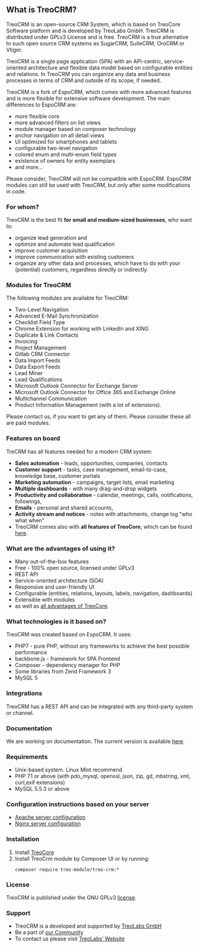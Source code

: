 ## What is TreoCRM?
TreoCRM is an open-source CRM System, which is based on TreoCore Software platform and is developed by TreoLabs GmbH. TreoCRM is distributed under GPLv3 License and is free. TreoCRM is a true alternative to such open source CRM systems as SugarCRM, SuiteCRM, OroCRM or Vtiger.

TreoCRM is a single page application (SPA) with an API-centric, service-oriented architecture and flexible data model based on configurable entities and relations. In TreoCRM you can organize any data and business processes in terms of CRM and outside of its scope, if needed.

TreoCRM is a fork of EspoCRM, which comes with more advanced features and is more flexible for extensive software development. The main differences to EspoCRM are: 
* more flexible core 
* more advanced filters on list views
* module manager based on composer technology
* anchor navigation on all detail views
* UI optimized for smartphones and tablets
* configurable two-level navigation
* colored enum and multi-enum field types
* existence of owners for entity exemplars
* and more...

Please consider, TreoCRM will not be compatible with EspoCRM. EspoCRM modules can still be used with TreoCRM, but only after some modifications in code.

### For whom?
TreoCRM is the best fit **for small and medium-sized businesses**, who want to:
* organize lead generation and 
* optimize and automate lead qualification
* improve customer acquisition
* improve communication with existing customers
* organize any other data and processes, which have to do with your (potential) customers, regardless directly or indirectly.

### Modules for TreoCRM
The following modules are available for TreoCRM:
* Two-Level Navigation
* Advanced E-Mail Synchronization
* Checklist Field Type
* Chrome Extension for working with LinkedIn and XING
* Duplicate & Link Contacts
* Invoicing
* Project Management
* Gitlab CRM Connector
* Data Import Feeds
* Data Export Feeds
* Lead Miner
* Lead Qualifications
* Microsoft Outlook Connector for Exchange Server
* Microsoft Outlook Connector for Office 365 and Exchange Online
* Multichannel Communication
* Product Information Management (with a lot of extensions).

Please contact us, if you want to get any of them. Please consider these all are paid modules.

### Features on board
TreCRM has all features needed for a modern CRM system:
* **Sales automation** - leads, opportunities, companies, contacts
* **Customer support** - tasks, case management, email-to-case, knowledge base, customer portals
* **Marketing automation** - campaigns, target lists, email marketing
* **Multiple dashboards** - with many drag-and-drop widgets 
* **Productivity and collaboration** - calendar, meetings, calls, notifications, followings,
* **Emails** - personal and shared accounts,
* **Activity stream and notices** - notes with attachments, change log "who what when"
* TreoCRM comes also with **all features of TreoCore**, which can be found [here](https://github.com/treolabs/treocore).

### What are the advantages of using it?
* Many out-of-the-box features
* Free - 100% open source, licensed under GPLv3
* REST API
* Service-oriented architecture (SOA)
* Responsive and user-friendly UI
* Configurable (entities, relations, layouts, labels, navigation, dashboards)
* Extensible with modules
* as well as [all advantages of TreoCore](https://github.com/treolabs/treocore).

### What technologies is it based on?
TreoCRM was created based on EspoCRM. It uses:
* PHP7 - pure PHP, without any frameworks to achieve the best possible performance
* backbone.js - framework for SPA Frontend
* Composer - dependency manager for PHP
* Some libraries from Zend Framework 3
* MySQL 5

### Integrations
TreoCRM has a REST API and can be integrated with any third-party system or channel.

### Documentation
We are working on documentation. The current version is available [here](https://treopim.com/help).

### Requirements

* Unix-based system. Linux Mint recommend
* PHP 7.1 or above (with pdo_mysql, openssl, json, zip, gd, mbstring, xml, curl,exif extensions)
* MySQL 5.5.3 or above

### Configuration instructions based on your server
* [Apache server configuration](https://github.com/treolabs/treocore/blob/master/docs/en/administration/apache-server-configuration.md)
* [Nginx server configuration](https://github.com/treolabs/treocore/blob/master/docs/en/administration/nginx-server-configuration.md)

### Installation
1. Install [TreoCore](https://github.com/treolabs/treocore#installation)
2. Install TreoCrm module by Composer UI or by running:
   ```
   composer require treo-module/treo-crm:*
   ```

### License

TreoCRM is published under the GNU GPLv3 [license](LICENSE.txt).

### Support

- TreoCRM is a developed and supported by [TreoLabs GmbH](https://treolabs.com/)
- Be a part of [our Community](https://community.treolabs.com/)
- To contact us please visit [TreoLabs’ Website](https://treolabs.com/)

